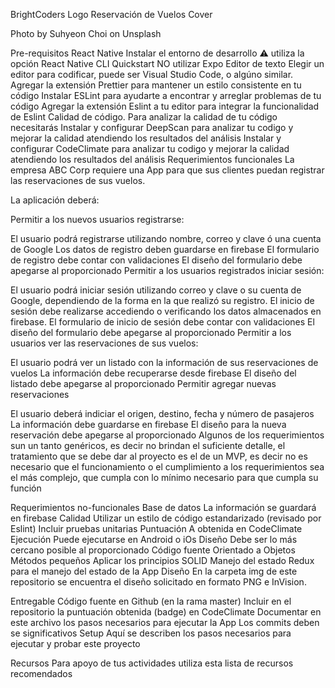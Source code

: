 BrightCoders Logo
Reservación de Vuelos
Cover

Photo by Suhyeon Choi on Unsplash

Pre-requisitos
React Native
Instalar el entorno de desarrollo ⚠️ utiliza la opción React Native CLI Quickstart NO utilizar Expo
Editor de texto
Elegir un editor para codificar, puede ser Visual Studio Code, o algúno similar.
Agregar la extensión Prettier para mantener un estilo consistente en tu código
Instalar ESLint para ayudarte a encontrar y arreglar problemas de tu código
Agregar la extensión Eslint a tu editor para integrar la funcionalidad de Eslint
Calidad de código. Para analizar la calidad de tu código necesitarás
Instalar y configurar DeepScan para analizar tu codigo y mejorar la calidad atendiendo los resultados del análisis
Instalar y configurar CodeClimate para analizar tu codigo y mejorar la calidad atendiendo los resultados del análisis
Requerimientos funcionales
La empresa ABC Corp requiere una App para que sus clientes puedan registrar las reservaciones de sus vuelos.

La aplicación deberá:

Permitir a los nuevos usuarios registrarse:

El usuario podrá registrarse utilizando nombre, correo y clave ó una cuenta de Google
Los datos de registro deben guardarse en firebase
El formulario de registro debe contar con validaciones
El diseño del formulario debe apegarse al proporcionado
Permitir a los usuarios registrados iniciar sesión:

El usuario podrá iniciar sesión utilizando correo y clave o su cuenta de Google, dependiendo de la forma en la que realizó su registro.
El inicio de sesión debe realizarse accediendo o verificando los datos almacenados en firebase.
El formulario de inicio de sesión debe contar con validaciones
El diseño del formulario debe apegarse al proporcionado
Permitir a los usuarios ver las reservaciones de sus vuelos:

El usuario podrá ver un listado con la información de sus reservaciones de vuelos
La información debe recuperarse desde firebase
El diseño del listado debe apegarse al proporcionado
Permitir agregar nuevas reservaciones

El usuario deberá indiciar el origen, destino, fecha y número de pasajeros
La información debe guardarse en firebase
El diseño para la nueva reservación debe apegarse al proporcionado
Algunos de los requerimientos sun un tanto genéricos, es decir no brindan el suficiente detalle, el tratamiento que se debe dar al proyecto es el de un MVP, es decir no es necesario que el funcionamiento o el cumplimiento a los requerimientos sea el más complejo, que cumpla con lo mínimo necesario para que cumpla su función

Requerimientos no-funcionales
Base de datos
La información se guardará en firebase
Calidad
Utilizar un estilo de código estandarizado (revisado por Eslint)
Incluir pruebas unitarias
Puntuación A obtenida en CodeClimate
Ejecución
Puede ejecutarse en Android o iOs
Diseño
Debe ser lo más cercano posible al proporcionado
Código fuente
Orientado a Objetos
Métodos pequeños
Aplicar los principios SOLID
Manejo del estado
Redux para el manejo del estado de la App
Diseño
En la carpeta img de este repositorio se encuentra el diseño solicitado en formato PNG e InVision.

Entregable
Código fuente en Github (en la rama master)
Incluir en el repositorio la puntuación obtenida (badge) en CodeClimate
Documentar en este archivo los pasos necesarios para ejecutar la App
Los commits deben se significativos
Setup
Aquí se describen los pasos necesarios para ejecutar y probar este proyecto

Recursos
Para apoyo de tus actividades utiliza esta lista de recursos recomendados

